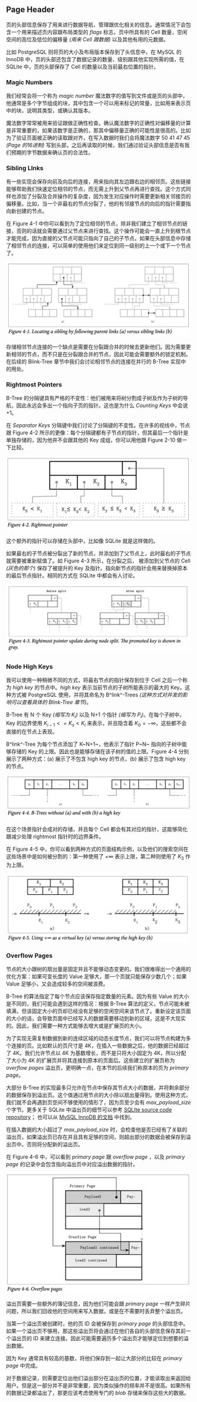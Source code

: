 ## Page Header

页的头部信息保存了用来进行数据导航、管理跟优化相关的信息。通常情况下会包含一个用来描述页内容跟布局类型的 *flags* 标志，页中所具有的 Cell 数量，空闲空间的高位及低位的偏移量 *(用来 Cell 跟数据)* 以及其他有用的元数据。

比如 PostgreSQL 则将页的大小及布局版本保存到了头信息中，在 MySQL 的 InnoDB 中，页的头部还包含了数据记录的数量、级别跟其他实现所需的值，在 SQLite 中，页的头部保存了 Cell 的数量以及当前最右位置的指针。

### Magic Numbers

我们经常会将一个称为 *magic number* 魔法数字的值写到文件或是页的头部中，他通常是多个字节组成的块，其中包含一个可以用来标记的常量，比如用来表示页中的块，说明其类型，或确认其版本。

魔法数字常常被用来验证跟做正确性检查。确认魔法数字的正确性对偏移量的计算是非常重要的，如果该数字是正确的，那其中偏移量正确的可能性是很高的。比如为了验证页面被正确的读取跟对齐，在写入数据时我们会将魔法数字 50 41 47 45 *(Page 的16进制)* 写到头部，之后再读取的时候，我们通过验证头部信息是否有我们预期的字节数据来确认页的合法性。

### Sibling LInks

有一些实现会保存向前及向后的连接，用来指向其左边跟右边的相邻页。这些链接能够帮助我们快速定位相邻的节点，而无需上升到父节点再进行查找。这个方式同样也添加了分裂及合并操作的复杂度，因为发生对应操作时需要更新相关邻接页的偏移量。比如，当一个非最右的节点分裂了，他的有邻接节点的向后的指针需要指向新创建的节点。

在 Figure 4-1 中你可以看到为了定位相邻的节点，除非我们建立了相邻节点的链接，否则的话就会需要通过父节点来进行查找。这个操作可能会一直上升到根节点才能完成，因为直接的父节点可能只指向了自己的子节点。如果在头部信息中存储了相邻节点的连接，可以简单的使用他们来定位到同一级别的上一个或下一个节点了。

![image-20210225004605374](./chapter_4_2_page_header.assets/image-20210225004605374.png)

存储相邻节点连接的一个缺点是需要在分裂跟合并的时候去更新他们。因为需要更新相邻的节点，而不只是在分裂跟合并的节点，因此可能会需要额外的锁定机制。在后续的 Blink-Tree 章节中我们会讨论相邻节点的连接在并行的 B-Tree 实现中的用处。

### Rightmost Pointers

B-Tree 的分隔键具有严格的不变性：他们被用来将树分割成子树及作为子树的导航，因此永远会多出一个指向子页的指针。这也是为什么 *Counting Keys* 中会说 +1。

在 *Separator Keys* 分隔键中我们讨论了分隔键的不变性。在许多的视线中，节点跟 Figure 4-2 所示的更像：每个分隔键都有子节点的指针，但其最后一个指针是单独存储的，因为他并不会跟其他的 Key 成组，你可以用他跟 Figure 2-10 做一下比较。

![image-20210225010926210](./chapter_4_2_page_header.assets/image-20210225010926210.png)

这个额外的指针可以存储在头部中，比如像 SQLite 就是这样做的。

如果最右的子节点被分裂出了新的节点，并添加到了父节点上，此时最右的子节点就需要被重新赋值了。如 Figure 4-3 所示，在分裂之后， 被添加到父节点的 Cell *(灰色的那个)* 保存了被提升的 Key 及指针。指向新节点的指针会用来替换掉原本的最后节点指针。相同的方式在 SQLite 中都会有人讨论。

![image-20210225011438329](./chapter_4_2_page_header.assets/image-20210225011438329.png)

### Node High Keys

我可以使用一种稍微不同的方式，将最右节点的指针保存到位于 Cell 之后一个称为 *high key* 的节点中。*high key* 表示当前节点的子树所能表示的最大的 Key。这种方式被 PostgreSQL 使用，并将其命名为 B^link^-Trees​ *(这种方式对并发的影响可以查看具体的 Blink-Tree 章节)*。

B-Tree 有 N 个 Key *(缩写为 $K_i$)* 以及 N+1 个指针 *(缩写为 $P_i$)*。在每个子树中，Key 的边界使用 $K_{i-1} <= K_s < K_i$ 来表示，并且隐含着 $K_0 = -\infty$，这些都不会直接的在节点上表现。

B^link^-Tree 为每个节点添加了 K~N+1~，他表示了指针 P~N~ 指向的子树中能够存储的  Key 的上限。因此也是能够存储在该子树的值的上限。Figure 4-4 分别展示了两种方式：(a) 展示了不包含 high key 的节点，(b) 展示了包含 high key 的节点。

![image-20210225102421854](./chapter_4_2_page_header.assets/image-20210225102421854.png)

在这个场景指针会成对的存储，并且每个 Cell 都会有其对应的指针，这能够简化跟减少处理 rightmost 指针时的边界条件。

在 Figure 4-5 中，你可以看到两种方式的页面结构示例，以及他们的搜索空间在这些场景中是如何被分割的：第一种使用了 $+\infty$ 表示上限，第二种则使用了 $K_3$ 作为上限。

![image-20210225103835130](./chapter_4_2_page_header.assets/image-20210225103835130.png)

### Overflow Pages

节点的大小跟树的扇出量是固定并且不能够动态变更的。我们很难得出一个通用的优化方案：如果可变长度的 Value 足够大，那一个页就只能保存少数几个；如果 Value 足够小，又会造成较多的空间被浪费。

B-Tree 的算法指定了每个节点应该保存指定数量的元素。因为有些 Value 的大小是不同的，我们可能会遇到这样的情况：根据 B-Tree 算法的定义，节点可能未被填满，但该固定大小的页却已经没有足够的空闲空间来该节点了。重新设定该页面的大小的话，会导致页面中已经写入的数据需要移动到新的区域，这是不大现实的。因此，我们需要一种方式能够去增大或是扩展页的大小。

为了实现无需复制数据到新的连续区域的动态长度节点，我们可以将节点构建为多个连接的页。比如默认的页尺寸是 4K，在插入一些数据之后，他的数据已经超过了 4K。我们允许节点以 4K 为基数增长，而不是只将大小固定为 4K，所以分配了大小为 4K 的扩展页并将其连接到原本的页面后。这些建立的扩展页称为 *overflow pages* 溢出页，更明确一点，在本节的后续我们称原本的页为 *primary page*。

大部分 B-Tree 的实现最多只允许在节点中保存其节点大小的数据，并将剩余部分的数据保存到溢出页。这个值通过用节点的大小除以扇出量得到。使用这种方式，我们就不会再遇到页空间不够使用的情形了，因为页至少会有 *max_payload_size* 个字节。更多关于 SQLite 中溢出页的细节可以参考 [SQLIte source code repository](https://databass.dev/links/16)； 也可以从 [MySQL InnoDB 的文档](https://databass.dev/links/17) 中找到。

在插入数据的大小超过了 *max_payload_size* 时，会检查他是否已经有了关联的溢出页，如果溢出页已存在并且具有足够的空间，则超出部分的数据会被保存到溢出页中。否则将分配新的溢出页。

在 Figure 4-6 中，可以看到 *primary page* 跟 *overflow page* ，以及 *primary page* 的记录中会包含指向溢出页中对应溢出数据的指针。

![image-20210225145244892](./chapter_4_2_page_header.assets/image-20210225145244892.png)

溢出页需要一些额外的簿记信息，因为他们可能会跟 *primary page* 一样产生碎片问题，所以我们回收他的空间用来写入数据，或是在不需要时丢弃整个溢出页。

当第一个溢出页被创建时，他的页 ID 会被保存到 *primary page* 的头部信息中。如果一个溢出页不够用，那这些溢出页将会通过在他们各自的头部信息保存其前一个溢出页的 ID 来建立连接。因此可能需要遍历多个溢出页才能够定位到想要的溢出数据。

因为 Key 通常具有较高的基数，将他们保存到一起让大部分的比较在 *primary page* 中完成。

对于数据记录，则需要定位出他们溢出部分在溢出页的位置，才能读取出来返回给用户。但是这一部分并不是非常重要，因为类似操作的频率并不是很高。如果所有的数据记录都溢出了，那更应该考虑使用专门的 *blob* 存储来保存这些大的数据。